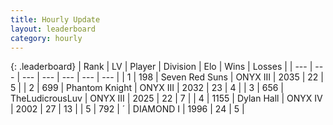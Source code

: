 ```yaml
---
title: Hourly Update
layout: leaderboard
category: hourly
---
```


{: .leaderboard}
| Rank | LV | Player | Division | Elo | Wins | Losses |
| --- | --- | --- | --- | --- | --- | --- |
| <span data-change="0">1</span> | 198 | <span title="ID: 670324">Seven Red Suns</span> | ONYX III | <span data-change="0">2035</span> | <span data-change="0">22</span> | <span data-change="0">5</span> |
| <span data-change="0">2</span> | 699 | <span title="ID: 742939">Phantom Knight</span> | ONYX III | <span data-change="0">2032</span> | <span data-change="0">23</span> | <span data-change="0">4</span> |
| <span data-change="0">3</span> | 656 | <span title="ID: 390615">TheLudicrousLuv</span> | ONYX III | <span data-change="0">2025</span> | <span data-change="0">22</span> | <span data-change="0">7</span> |
| <span data-change="0">4</span> | 1155 | <span title="ID: 174294">Dylan Hall</span> | ONYX IV | <span data-change="0">2002</span> | <span data-change="0">27</span> | <span data-change="0">13</span> |
| <span data-change="0">5</span> | 792 | <span title="ID: 224611">´</span> | DIAMOND I | <span data-change="0">1996</span> | <span data-change="0">24</span> | <span data-change="0">5</span> |